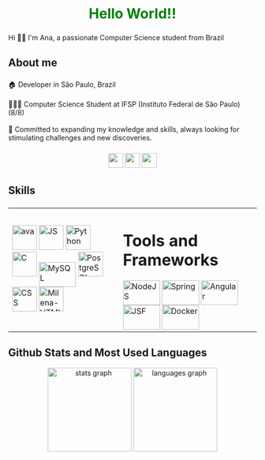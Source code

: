 <h1 style="color: green" align="center">Hello World!!</h1>

###

<p align="left">Hi 👋🏼 I'm Ana, a passionate Computer Science student from Brazil</p>

###

<h2 align="left">About me</h2>

###

<p align="left">🏠 Developer in São Paulo, Brazil<br><br>👩🏼‍💻 Computer Science Student at IFSP (Instituto Federal de São Paulo) (8/8)<br><br>🌱 Committed to expanding my knowledge and skills, always looking for stimulating challenges and new discoveries.</p>

###
<div align="center">
	<a href = "https://www.linkedin.com/in/fravs/" target="_blank"><img height="30" widht="40" src = "https://img.shields.io/badge/LinkedIn-0077B5?style=for-the-badge&logo=linkedin&logoColor=white" target="_blank"></a>
  <a href = "mailto:anaflaviamartins56@gmail.com" target="_blank"><img  height="30" widht="40" src = "https://img.shields.io/badge/Gmail-D14836?style=for-the-badge&logo=gmail&logoColor=white" target="_blank"></a>
  <a href = "https://github.com/fravss/" target="_blank"><img height="30" widht="40" src = "https://img.shields.io/badge/GitHub-100000?style=for-the-badge&logo=github&logoColor=white" target="_blank"></a>
</div>

###

<h2 align="left">Skills</h2>

###

<div align = "center" style = "display: inline_block">
  <table>
    <tr>
      <td align="center">
    <div align="left">
           	<img aling ="center" alt= "ava" height="50" widht="75" src = "https://cdn.jsdelivr.net/gh/devicons/devicon@latest/icons/java/java-original-wordmark.svg">
          <img aling ="center" alt= "JS" height="50" widht="75" src="https://cdn.jsdelivr.net/gh/devicons/devicon@latest/icons/javascript/javascript-original.svg">
          <img aling ="center" alt= "Python" height="50" widht="75" src ="https://cdn.jsdelivr.net/gh/devicons/devicon@latest/icons/python/python-original-wordmark.svg">
          <img aling ="center" alt= "C" height="50" widht="75" src = "https://cdn.jsdelivr.net/gh/devicons/devicon@latest/icons/c/c-original.svg">
          <img align="center" alt="MySQL" height="50" width="75" src="https://cdn.jsdelivr.net/gh/devicons/devicon@latest/icons/mysql/mysql-original.svg">
          <img aling ="center" alt= "PostgreSQL" height="50" widht="75" src = "https://cdn.jsdelivr.net/gh/devicons/devicon@latest/icons/postgresql/postgresql-original-wordmark.svg">
          <img aling ="center" alt= "CSS" height="50" widht="75" src ="https://cdn.jsdelivr.net/gh/devicons/devicon@latest/icons/css3/css3-original-wordmark.svg">
          <img aling ="center" alt= "Milena-HTML" height="50" widht="75" src = "https://cdn.jsdelivr.net/gh/devicons/devicon@latest/icons/html5/html5-original-wordmark.svg">
        </div>
      </td>
    <td align="center">
  <h1 align="left">Tools and Frameworks</h1>
  <div align="left">
    <img align="center" alt="NodeJS" height="50" width="75" src="https://cdn.jsdelivr.net/gh/devicons/devicon@latest/icons/nodejs/nodejs-original-wordmark.svg" />
    <img align="center" alt="Spring" height="50" width="75" src="https://cdn.jsdelivr.net/gh/devicons/devicon@latest/icons/spring/spring-original.svg" />
    <img align="center" alt="Angular" height="50" width="75" src="https://cdn.jsdelivr.net/gh/devicons/devicon@latest/icons/angular/angular-original.svg" />
    <img align="center" alt="JSF" height="50" width="75" src="https://blogger.googleusercontent.com/img/b/R29vZ2xl/AVvXsEhg-f1CaCAoVA-QQ3RQykEYGMDCXXoQg0PWu_e87LtR8gyG1yq5wbEoZM2-oHFP98k6WZm9cBqcRpQTlzi3-T2LpiRwDOKqRDwK1AolN0aphDMS4OKxCqTMM1gArHaLLz5HPUT3sNOo5Q/s1600/JSF-Logo-2+-+small.png" />
    <img align="center" alt="Docker" height="50" width="75" src="https://cdn.jsdelivr.net/gh/devicons/devicon@latest/icons/docker/docker-original-wordmark.svg" />
  </div>
</td>
  </table>
</div>


###

<h2 align="left">Github Stats and Most Used Languages</h2>

<div align="center">
  <img src="https://github-readme-stats.vercel.app/api?username=fravss&hide_title=false&hide_rank=true&show_icons=true&include_all_commits=false&count_private=true&disable_animations=false&theme=dracula&locale=en&hide_border=false&order=1&custom_title=Ana's%20GitHub%20Stats" height="170" alt="stats graph"  />
  <img src="https://github-readme-stats.vercel.app/api/top-langs?username=fravss&locale=en&hide_title=false&layout=compact&card_width=320&langs_count=8&theme=dracula&hide_border=false&order=2" height="170" alt="languages graph"  />
</div>

###
